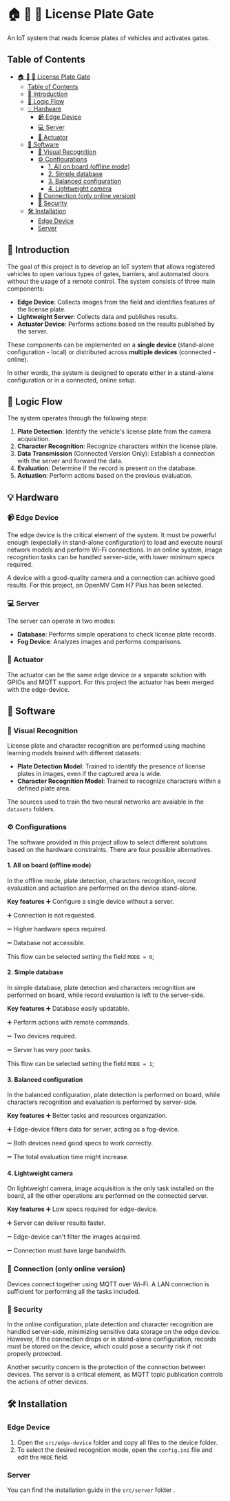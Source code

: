 # 🏠 🚧 🚗  License Plate Gate

An IoT system that reads license plates of vehicles and activates gates.

## Table of Contents

- [🏠 🚧 🚗  License Plate Gate](#----license-plate-gate)
  - [Table of Contents](#table-of-contents)
  - [📜 Introduction](#-introduction)
  - [🔄 Logic Flow](#-logic-flow)
  - [💡 Hardware](#-hardware)
    - [📹 Edge Device](#-edge-device)
    - [💻 Server](#-server)
    - [🦾 Actuator](#-actuator)
  - [📀 Software](#-software)
    - [🎯 Visual Recognition](#-visual-recognition)
    - [⚙️ Configurations](#️-configurations)
      - [1. All on board (offline mode)](#1-all-on-board-offline-mode)
      - [2. Simple database](#2-simple-database)
      - [3. Balanced configuration](#3-balanced-configuration)
      - [4. Lightweight camera](#4-lightweight-camera)
    - [🛜 Connection (only online version)](#-connection-only-online-version)
    - [🚨 Security](#-security)
  - [🛠 Installation](#-installation)
    - [Edge Device](#edge-device)
    - [Server](#server)


## 📜 Introduction

The goal of this project is to develop an IoT system that allows registered vehicles to open various types of gates, barriers, and automated doors without the usage of a remote control. The system consists of three main components:

- **Edge Device**: Collects images from the field and identifies features of the license plate.
- **Lightweight Server**: Collects data and publishes results.
- **Actuator Device**: Performs actions based on the results published by the server.

These components can be implemented on a **single device** (stand-alone configuration - local) or distributed across **multiple devices** (connected - online).

In other words, the system is designed to operate either in a stand-alone configuration or in a connected, online setup.

## 🔄 Logic Flow

The system operates through the following steps:

1. **Plate Detection**: Identify the vehicle's license plate from the camera acquisition.
2. **Character Recognition**: Recognize characters within the license plate.
3. **Data Transmission** (Connected Version Only): Establish a connection with the server and forward the data.
4. **Evaluation**: Determine if the record is present on the database.
5. **Actuation**: Perform actions based on the previous evaluation.

## 💡 Hardware

### 📹 Edge Device

The edge device is the critical element of the system. It must be powerful enough (expecially in stand-alone configuration) to load and execute neural network models and perform Wi-Fi connections. In an online system, image recognition tasks can be handled server-side, with lower minimum specs required.

A device with a good-quality camera and a connection can achieve good results. For this project, an OpenMV Cam H7 Plus has been selected.

### 💻 Server

The server can operate in two modes:

- **Database**: Performs simple operations to check license plate records.
- **Fog Device**: Analyzes images and performs comparisons.

### 🦾 Actuator

The actuator can be the same edge device or a separate solution with GPIOs and MQTT support. For this project the actuator has been merged with the edge-device.

## 📀 Software

### 🎯 Visual Recognition

License plate and character recognition are performed using machine learning models trained with different datasets:

- **Plate Detection Model**: Trained to identify the presence of license plates in images, even if the captured area is wide.
- **Character Recognition Model**: Trained to recognize characters within a defined plate area.

The sources used to train the two neural networks are avaiable in the `datasets` folders.

### ⚙️ Configurations

The software provided in this project allow to select different solutions based on the hardware constraints. There are four possible alternatives.

#### 1. All on board (offline mode)

In the offline mode, plate detection, characters recognition, record evaluation and actuation are performed on the device stand-alone.

**Key features**
➕ Configure a single device without a server.

➕ Connection is not requested.

➖ Higher hardware specs required.

➖ Database not accessible.

This flow can be selected setting the field `MODE = 0`;

#### 2. Simple database

In simple database, plate detection and characters recognition are performed on board, while record evaluation is left to the server-side.

**Key features**
➕ Database easily updatable.

➕ Perform actions with remote commands.

➖ Two devices required.

➖ Server has very poor tasks.

This flow can be selected setting the field `MODE = 1`;

#### 3. Balanced configuration

In the balanced configuration, plate detection is performed on board, while characters recognition and evaluation is performed by server-side.

**Key features**
➕ Better tasks and resources organization.

➕ Edge-device filters data for server, acting as a fog-device.

➖ Both devices need good specs to work correctly.

➖ The total evaluation time might increase.

#### 4. Lightweight camera

On lightweight camera, image acquisition is the only task installed on the board, all the other operations are performed on the connected server.

**Key features**
➕ Low specs required for edge-device.

➕ Server can deliver results faster.

➖ Edge-device can't filter the images acquired.

➖ Connection must have large bandwidth.

### 🛜 Connection (only online version)

Devices connect together using MQTT over Wi-Fi. A LAN connection is sufficient for performing all the tasks included.

### 🚨 Security

In the online configuration, plate detection and character recognition are handled server-side, minimizing sensitive data storage on the edge device. However, if the connection drops or in stand-alone configuration, records must be stored on the device, which could pose a security risk if not properly protected.

Another security concern is the protection of the connection between devices. The server is a critical element, as MQTT topic publication controls the actions of other devices.

## 🛠 Installation

### Edge Device

1. Open the `src/edge-device` folder and copy all files to the device folder.
2. To select the desired recognition mode, open the `config.ini` file and edit the `MODE` field. 
  
### Server

You can find the installation guide in the `src/server` folder .
